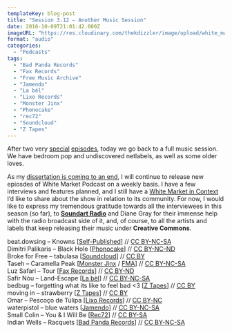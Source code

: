 ```yaml
---
templateKey: blog-post
title: "Session 3.12 – Another Music Session"
date: 2016-10-09T21:01:42.000Z
imageURL: "https://res.cloudinary.com/thekdizzler/image/upload/white_market/CC-0-RecordNeedle-1.jpg"
format: "audio"
categories:
  - "Podcasts"
tags:
  - "Bad Panda Records"
  - "Fax Records"
  - "Free Music Archive"
  - "Jamendo"
  - "La bèl"
  - "Lixo Records"
  - "Monster Jinx"
  - "Phonocake"
  - "rec72"
  - "Soundcloud"
  - "Z Tapes"
---
```

After two very [special](http://www.whitemarketpodcast.co.uk/podcasts/2016/09/25/session-3-10-need-free-music-archive/) [episodes](http://www.whitemarketpodcast.co.uk/podcasts/2016/10/02/session-3-11-experimentalism-pilot-eleven/), today we go back to a full music session. We have bedroom pop and undiscovered netlabels, as well as some older loves.

As my [dissertation is coming to an end](http://www.whitemarketpodcast.co.uk/blog/2016/07/06/white-market-becomes-syndication-platform/), I will continue to release new epiosdes of White Market Podcast on a weekly basis. I have a few interviews and features planned, and I still have a [White Market in Context](http://www.whitemarketpodcast.co.uk/blog/2016/09/27/white-market-context-i-production-effort-production-values/) I’d like to share about the show in relation to its community. For now, I would like to express my tremendous gratitude towards all the interviewees in this season (so far), to [**Soundart Radio**](http://soundartradio.org.uk/) and Diane Gray for their immense help with the radio broadcast side of it, and, of course, to all the artists and labels that keep releasing their music under **Creative Commons**.

beat.dowsing – Knowns \[[Self-Published](https://noisyvagabond.wordpress.com/2016/09/25/beat-dowsing-sydney-ep-nvr046/)\] // [CC BY-NC-SA](https://creativecommons.org/licenses/by-nc-sa/3.0/)  
Dimitri Palikaris – Black Hole \[[Phonocake](http://phonocake.org/release.php?release_id=229)\] // [CC BY-NC-ND](https://creativecommons.org/licenses/by-nc-nd/3.0/)  
Broke for Free – tabulasa \[[Soundcloud](https://soundcloud.com/broke-for-free/tabulasa)\] // [CC BY](https://creativecommons.org/licenses/by/3.0/)  
Taseh – Caramella Peak \[[Monster Jinx](http://music.monsterjinx.com/album/payday-vol-01) / [FMA](http://freemusicarchive.org/music/Monster_Jinx/Payday_Vol01/)\] // [CC BY-NC-SA](https://creativecommons.org/licenses/by-nc-sa/3.0/)  
Luz Safari – Tour \[[Fax Records](https://archive.org/details/FaxVol1)\] // [CC BY-ND](https://creativecommons.org/licenses/by-nd/3.0/)  
Safir Nòu – Land-Escape \[[La bèl](http://www.labelnetlabel.com/releases/lbn036-safir-nou-groundless)\] // [CC BY-NC-SA](https://creativecommons.org/licenses/by-nc-sa/3.0/)  
bedbug – forgetting what its like to feel bad <3 \[[Z Tapes](https://ztapes.bandcamp.com/album/if-i-got-smaller-grew-wings-and-flew-away-for-good)\] // [CC BY](https://creativecommons.org/licenses/by/3.0/)  
moving in – strawberry \[[Z Tapes](https://ztapes.bandcamp.com/album/sunburn)\] // [CC BY](https://creativecommons.org/licenses/by/3.0/)  
Omar – Pescoço de Túlipa \[[Lixo Records](https://lixorecords.bandcamp.com/album/ermo)\] // [CC BY-NC](https://creativecommons.org/licenses/by-nc/3.0/)  
waterpistol – blue waters \[[Jamendo](https://www.jamendo.com/album/148765/blue-waters)\] // [CC BY-NC-SA](https://creativecommons.org/licenses/by-nc-sa/3.0/)  
Small Colin – You & I Will Be \[[Rec72](http://rec72.net/?p=3722)\] // [CC BY-SA](https://creativecommons.org/licenses/by-sa/3.0/)  
Indian Wells – Racquets \[[Bad Panda Records](https://badpandarecords.bandcamp.com/album/indian-wells-racquets)\] // [CC BY-NC-SA](https://creativecommons.org/licenses/by-nc-sa/3.0/)